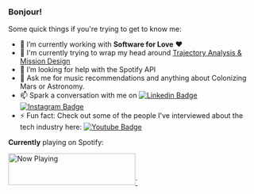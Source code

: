 ### Bonjour!

Some quick things if you're trying to get to know me:

- 🔭 I’m currently working with **Software for Love** ❤️
- 🌱 I'm currently trying to wrap my head around [Trajectory Analysis & Mission Design](https://hrithiks-notes.netlify.app/astronomy/trajectory_analysis)
- 🤔 I’m looking for help with the Spotify API
- 💬 Ask me for music recommendations and anything about Colonizing Mars or Astronomy.
- 📫 Spark a conversation with me on [![Linkedin Badge](https://img.shields.io/badge/-hrithikshah-blue?style=flat-square&logo=Linkedin&logoColor=white&link=https://www.linkedin.com/in/hrithik-shah/)](https://www.linkedin.com/in/hrithik-shah/) 
[![Instagram Badge](https://img.shields.io/badge/-hrithikhahs-purple?style=flat-square&logo=instagram&logoColor=white&link=https://instagram.com/hrithikhahs/)](https://instagram.com/hrithikhahs)
- ⚡ Fun fact: Check out some of the people I've interviewed about the tech industry here: [![Youtube Badge](https://img.shields.io/badge/-SESA-darkred?style=flat-square&logo=youtube&logoColor=white&link=https://www.youtube.com/channel/UCpz4QJ_fz0ffMZ4tpAXyjBw)](https://www.youtube.com/channel/UCpz4QJ_fz0ffMZ4tpAXyjBw)


**Currently** playing on Spotify:

<a href="https://natemoo-re-liart.vercel.app/now-playing?open">
    <img src="https://natemoo-re-liart.vercel.app/now-playing" width="256" height="64" alt="Now Playing">`
</a>
